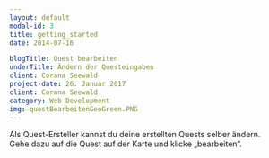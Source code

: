 ```yaml
---
layout: default
modal-id: 3
title: getting_started
date: 2014-07-16

blogTitle: Quest bearbeiten
underTitle: Ändern der Questeingaben
client: Corana Seewald
project-date: 26. Januar 2017
client: Corana Seewald
category: Web Development
img: questBearbeitenGeoGreen.PNG
---
```


Als Quest-Ersteller kannst du deine erstellten Quests selber ändern.  
Gehe dazu auf die Quest auf der Karte und klicke „bearbeiten“.

